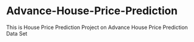 # Advance-House-Price-Prediction
This is House Price Prediction Project on Advance House Price Prediction Data Set
